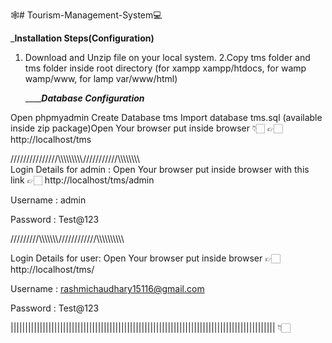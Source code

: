 🕸# Tourism-Management-System💻

   _______________________Installation Steps(Configuration)______________________
1. Download and Unzip file on your local system.
2.Copy tms folder and tms folder inside root directory (for xampp xampp/htdocs, for wamp wamp/www, for lamp var/www/html)

   _____________________________Database Configuration_________________________

Open phpmyadmin
Create Database tms
Import database tms.sql (available inside zip package)Open Your browser put inside browser  👇🏻
👉🏻 http://localhost/tms


   ///////////////\\\\\\\\\\\\\\\\\\\///////////\\\\\\\\\\\\\\\\\
Login Details for admin : 
Open Your browser put inside browser with this link 👉🏻 http://localhost/tms/admin 

Username : admin

Password : Test@123

   /////////\\\\\\\\\\\\\\////////////\\\\\\\\\\\\\\\\\\\

Login Details for user: 
Open Your browser put inside browser  👉🏻 http://localhost/tms/

Username : rashmichaudhary15116@gmail.com

Password : Test@123

  |||||||||||||||||||||||||||||||||||||||||||||||||||||||||||||||||||||||||||||||||||||||||||
                                 👇🏻


